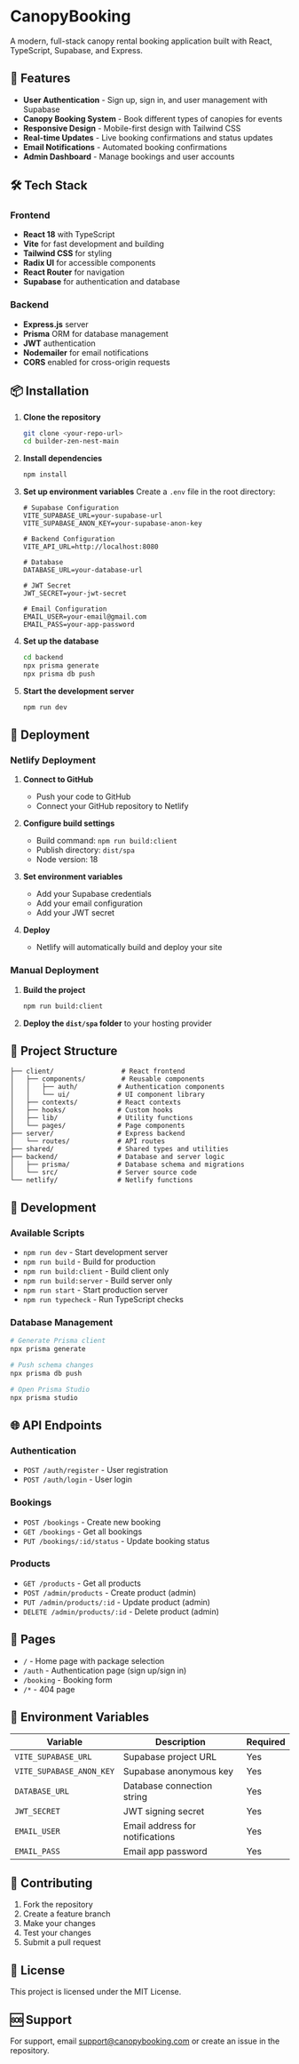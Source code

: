 # CanopyBooking

A modern, full-stack canopy rental booking application built with React, TypeScript, Supabase, and Express.

## 🚀 Features

- **User Authentication** - Sign up, sign in, and user management with Supabase
- **Canopy Booking System** - Book different types of canopies for events
- **Responsive Design** - Mobile-first design with Tailwind CSS
- **Real-time Updates** - Live booking confirmations and status updates
- **Email Notifications** - Automated booking confirmations
- **Admin Dashboard** - Manage bookings and user accounts

## 🛠️ Tech Stack

### Frontend
- **React 18** with TypeScript
- **Vite** for fast development and building
- **Tailwind CSS** for styling
- **Radix UI** for accessible components
- **React Router** for navigation
- **Supabase** for authentication and database

### Backend
- **Express.js** server
- **Prisma** ORM for database management
- **JWT** authentication
- **Nodemailer** for email notifications
- **CORS** enabled for cross-origin requests

## 📦 Installation

1. **Clone the repository**
   ```bash
   git clone <your-repo-url>
   cd builder-zen-nest-main
   ```

2. **Install dependencies**
   ```bash
   npm install
   ```

3. **Set up environment variables**
   Create a `.env` file in the root directory:
   ```env
   # Supabase Configuration
   VITE_SUPABASE_URL=your-supabase-url
   VITE_SUPABASE_ANON_KEY=your-supabase-anon-key
   
   # Backend Configuration
   VITE_API_URL=http://localhost:8080
   
   # Database
   DATABASE_URL=your-database-url
   
   # JWT Secret
   JWT_SECRET=your-jwt-secret
   
   # Email Configuration
   EMAIL_USER=your-email@gmail.com
   EMAIL_PASS=your-app-password
   ```

4. **Set up the database**
   ```bash
   cd backend
   npx prisma generate
   npx prisma db push
   ```

5. **Start the development server**
   ```bash
   npm run dev
   ```

## 🚀 Deployment

### Netlify Deployment

1. **Connect to GitHub**
   - Push your code to GitHub
   - Connect your GitHub repository to Netlify

2. **Configure build settings**
   - Build command: `npm run build:client`
   - Publish directory: `dist/spa`
   - Node version: 18

3. **Set environment variables**
   - Add your Supabase credentials
   - Add your email configuration
   - Add your JWT secret

4. **Deploy**
   - Netlify will automatically build and deploy your site

### Manual Deployment

1. **Build the project**
   ```bash
   npm run build:client
   ```

2. **Deploy the `dist/spa` folder** to your hosting provider

## 📁 Project Structure

```
├── client/                 # React frontend
│   ├── components/         # Reusable components
│   │   ├── auth/          # Authentication components
│   │   └── ui/            # UI component library
│   ├── contexts/          # React contexts
│   ├── hooks/             # Custom hooks
│   ├── lib/               # Utility functions
│   └── pages/             # Page components
├── server/                # Express backend
│   └── routes/            # API routes
├── shared/                # Shared types and utilities
├── backend/               # Database and server logic
│   ├── prisma/            # Database schema and migrations
│   └── src/               # Server source code
└── netlify/               # Netlify functions
```

## 🔧 Development

### Available Scripts

- `npm run dev` - Start development server
- `npm run build` - Build for production
- `npm run build:client` - Build client only
- `npm run build:server` - Build server only
- `npm run start` - Start production server
- `npm run typecheck` - Run TypeScript checks

### Database Management

```bash
# Generate Prisma client
npx prisma generate

# Push schema changes
npx prisma db push

# Open Prisma Studio
npx prisma studio
```

## 🌐 API Endpoints

### Authentication
- `POST /auth/register` - User registration
- `POST /auth/login` - User login

### Bookings
- `POST /bookings` - Create new booking
- `GET /bookings` - Get all bookings
- `PUT /bookings/:id/status` - Update booking status

### Products
- `GET /products` - Get all products
- `POST /admin/products` - Create product (admin)
- `PUT /admin/products/:id` - Update product (admin)
- `DELETE /admin/products/:id` - Delete product (admin)

## 📱 Pages

- `/` - Home page with package selection
- `/auth` - Authentication page (sign up/sign in)
- `/booking` - Booking form
- `/*` - 404 page

## 🔐 Environment Variables

| Variable | Description | Required |
|----------|-------------|----------|
| `VITE_SUPABASE_URL` | Supabase project URL | Yes |
| `VITE_SUPABASE_ANON_KEY` | Supabase anonymous key | Yes |
| `DATABASE_URL` | Database connection string | Yes |
| `JWT_SECRET` | JWT signing secret | Yes |
| `EMAIL_USER` | Email address for notifications | Yes |
| `EMAIL_PASS` | Email app password | Yes |

## 🤝 Contributing

1. Fork the repository
2. Create a feature branch
3. Make your changes
4. Test your changes
5. Submit a pull request

## 📄 License

This project is licensed under the MIT License.

## 🆘 Support

For support, email support@canopybooking.com or create an issue in the repository.



